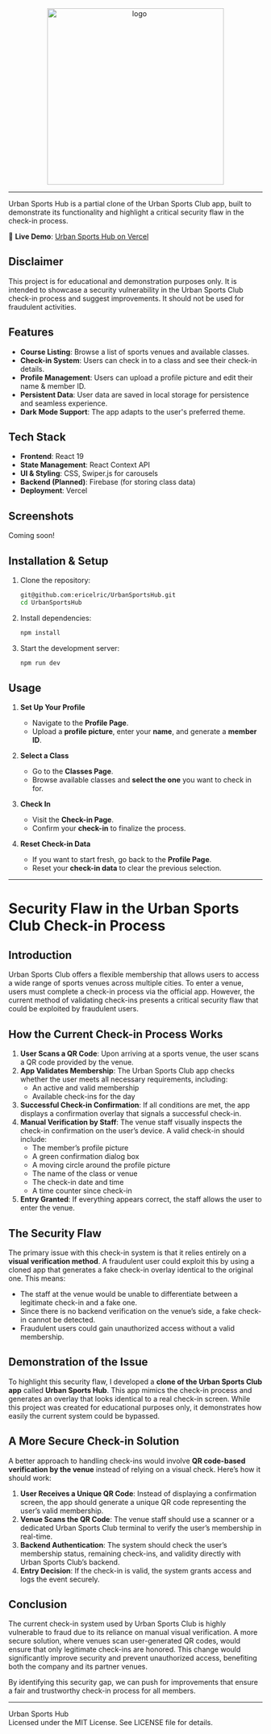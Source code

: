
<div align="center" dir="auto">
   <a href="https://urban-sports-hub.vercel.app/" rel="nofollow"><img width="350" alt="logo" src="https://github.com/user-attachments/assets/d1ee1936-0d66-4cbc-a079-73dd187745d1"></a><br>
</div>

---

Urban Sports Hub is a partial clone of the Urban Sports Club app, built to demonstrate its functionality and highlight a critical security flaw in the check-in process.

🚀 **Live Demo**: [Urban Sports Hub on Vercel](https://urban-sports-hub.vercel.app/)

## Disclaimer

This project is for educational and demonstration purposes only. It is intended to showcase a security vulnerability in the Urban Sports Club check-in process and suggest improvements. It should not be used for fraudulent activities.

## Features

- **Course Listing**: Browse a list of sports venues and available classes.
- **Check-in System**: Users can check in to a class and see their check-in details.
- **Profile Management**: Users can upload a profile picture and edit their name & member ID.
- **Persistent Data**: User data are saved in local storage for persistence and seamless experience.
- **Dark Mode Support**: The app adapts to the user's preferred theme.

## Tech Stack

- **Frontend**: React 19
- **State Management**: React Context API
- **UI & Styling**: CSS, Swiper.js for carousels
- **Backend (Planned)**: Firebase (for storing class data)
- **Deployment**: Vercel

## Screenshots

Coming soon!

## Installation & Setup

1. Clone the repository:

   ```sh
   git@github.com:ericelric/UrbanSportsHub.git
   cd UrbanSportsHub
   ```

2. Install dependencies:

   ```sh
   npm install
   ```

3. Start the development server:

   ```sh
   npm run dev
   ```

## Usage

1. **Set Up Your Profile**  
   - Navigate to the **Profile Page**.  
   - Upload a **profile picture**, enter your **name**, and generate a **member ID**.  

2. **Select a Class**  
   - Go to the **Classes Page**.  
   - Browse available classes and **select the one** you want to check in for.  

3. **Check In**  
   - Visit the **Check-in Page**.  
   - Confirm your **check-in** to finalize the process.  

4. **Reset Check-in Data**  
   - If you want to start fresh, go back to the **Profile Page**.  
   - Reset your **check-in data** to clear the previous selection.  


---

# Security Flaw in the Urban Sports Club Check-in Process

## Introduction

Urban Sports Club offers a flexible membership that allows users to access a wide range of sports venues across multiple cities. To enter a venue, users must complete a check-in process via the official app. However, the current method of validating check-ins presents a critical security flaw that could be exploited by fraudulent users.

## How the Current Check-in Process Works

1. **User Scans a QR Code**: Upon arriving at a sports venue, the user scans a QR code provided by the venue.
2. **App Validates Membership**: The Urban Sports Club app checks whether the user meets all necessary requirements, including:
   - An active and valid membership
   - Available check-ins for the day
3. **Successful Check-in Confirmation**: If all conditions are met, the app displays a confirmation overlay that signals a successful check-in.
4. **Manual Verification by Staff**: The venue staff visually inspects the check-in confirmation on the user’s device. A valid check-in should include:
   - The member’s profile picture
   - A green confirmation dialog box
   - A moving circle around the profile picture
   - The name of the class or venue
   - The check-in date and time
   - A time counter since check-in
5. **Entry Granted**: If everything appears correct, the staff allows the user to enter the venue.

## The Security Flaw

The primary issue with this check-in system is that it relies entirely on a **visual verification method**. A fraudulent user could exploit this by using a cloned app that generates a fake check-in overlay identical to the original one. This means:

- The staff at the venue would be unable to differentiate between a legitimate check-in and a fake one.
- Since there is no backend verification on the venue’s side, a fake check-in cannot be detected.
- Fraudulent users could gain unauthorized access without a valid membership.

## Demonstration of the Issue

To highlight this security flaw, I developed a **clone of the Urban Sports Club app** called **Urban Sports Hub**. This app mimics the check-in process and generates an overlay that looks identical to a real check-in screen. While this project was created for educational purposes only, it demonstrates how easily the current system could be bypassed.

## A More Secure Check-in Solution

A better approach to handling check-ins would involve **QR code-based verification by the venue** instead of relying on a visual check. Here’s how it should work:

1. **User Receives a Unique QR Code**: Instead of displaying a confirmation screen, the app should generate a unique QR code representing the user’s valid membership.
2. **Venue Scans the QR Code**: The venue staff should use a scanner or a dedicated Urban Sports Club terminal to verify the user’s membership in real-time.
3. **Backend Authentication**: The system should check the user’s membership status, remaining check-ins, and validity directly with Urban Sports Club’s backend.
4. **Entry Decision**: If the check-in is valid, the system grants access and logs the event securely.

## Conclusion

The current check-in system used by Urban Sports Club is highly vulnerable to fraud due to its reliance on manual visual verification. A more secure solution, where venues scan user-generated QR codes, would ensure that only legitimate check-ins are honored. This change would significantly improve security and prevent unauthorized access, benefiting both the company and its partner venues.

By identifying this security gap, we can push for improvements that ensure a fair and trustworthy check-in process for all members.

---
Urban Sports Hub<br>
Licensed under the MIT License. See LICENSE file for details.

